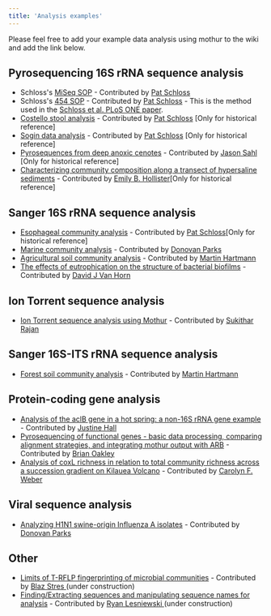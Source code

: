 ```yaml
---
title: 'Analysis examples'
---
```

Please feel free to add your example data analysis using mothur to the
wiki and add the link below.


## Pyrosequencing 16S rRNA sequence analysis

-   Schloss\'s [MiSeq SOP](MiSeq_SOP) - Contributed by [ Pat
    Schloss](User:Pschloss)
-   Schloss\'s [454 SOP](454_SOP) - Contributed by [ Pat
    Schloss](User:Pschloss) - This is the method used in the
    [Schloss et al. PLoS ONE
    paper](http://www.plosone.org/article/info%3Adoi%2F10.1371%2Fjournal.pone.0027310).
-   [Costello stool analysis](Costello_stool_analysis) -
    Contributed by [ Pat Schloss](User:Pschloss) \[Only for
    historical reference\]
-   [Sogin data analysis](Sogin_data_analysis) - Contributed
    by [ Pat Schloss](User:Pschloss) \[Only for historical
    reference\]
-   [Pyrosequences from deep anoxic
    cenotes](Pyrosequences_from_deep_anoxic_cenotes) -
    Contributed by [ Jason Sahl](User:Jsahl) \[Only for
    historical reference\]
-   [Characterizing community composition along a transect of
    hypersaline
    sediments](Characterizing_community_composition_along_a_transect_of_hypersaline_sediments) -
    Contributed by [ Emily B.
    Hollister](User:Ebhollister)\[Only for historical
    reference\]

## Sanger 16S rRNA sequence analysis

-   [Esophageal community
    analysis](Esophageal_community_analysis) - Contributed by
    [ Pat Schloss](User:Pschloss)\[Only for historical
    reference\]
-   [Marine community analysis](Marine_community_analysis) -
    Contributed by [ Donovan Parks](User:dparks)
-   [Agricultural soil community
    analysis](Agricultural_soil_community_analysis) -
    Contributed by [ Martin Hartmann](User:Harti)
-   [The effects of eutrophication on the structure of bacterial
    biofilms](The_effects_of_eutrophication_on_the_structure_of_bacterial_biofilms) -
    Contributed by [ David J Van Horn](User:_davidjvanhorn)

## Ion Torrent sequence analysis

-   [Ion Torrent sequence analysis using
    Mothur](Ion_Torrent_sequence_analysis_using_Mothur) -
    Contributed by [ Sukithar Rajan](User:Suki)

## Sanger 16S-ITS rRNA sequence analysis

-   [Forest soil community
    analysis](Forest_soil_community_analysis) - Contributed
    by [ Martin Hartmann](User:Harti)

## Protein-coding gene analysis

-   [Analysis of the aclB gene in a hot spring: a non-16S rRNA gene
    example](Analysis_of_the_aclB_gene_in_a_hot_spring:_a_non-16S_rRNA_gene_example) -
    Contributed by [ Justine Hall](User:kestrel)
-   [Pyrosequencing of functional genes - basic data processing,
    comparing alignment strategies, and integrating mothur output with
    ARB](Pyrosequencing_of_functional_genes_-_basic_data_processing,_comparing_alignment_strategies,_and_integrating_mothur_output_with_ARB) -
    Contributed by [ Brian Oakley](User:Boakley)
-   [Analysis of coxL richness in relation to total community richness
    across a succession gradient on Kilauea
    Volcano](Analysis_of_coxL_richness_in_relation_to_total_community_richness_across_a_succession_gradient_on_Kilauea_Volcano) -
    Contributed by [Carolyn F. Weber](User:cfweber)

## Viral sequence analysis

-   [Analyzing H1N1 swine-origin Influenza A
    isolates](Analyzing_H1N1_swine-origin_Influenza_A_isolates) -
    Contributed by [ Donovan Parks](User:dparks)

## Other

-   [Limits of T-RFLP fingerprinting of microbial
    communities](Limits_of_T-RFLP_fingerprinting_of_microbial_communities) -
    Contributed by [ Blaz Stres ](User:blaz) (under
    construction)
-   [Finding/Extracting sequences and manipulating sequence names for
    analysis](Finding/Extracting_sequences_and_manipulating_sequence_names_for_analysis) -
    Contributed by [ Ryan Lesniewski ](User:Rewski5216)
    (under construction)
